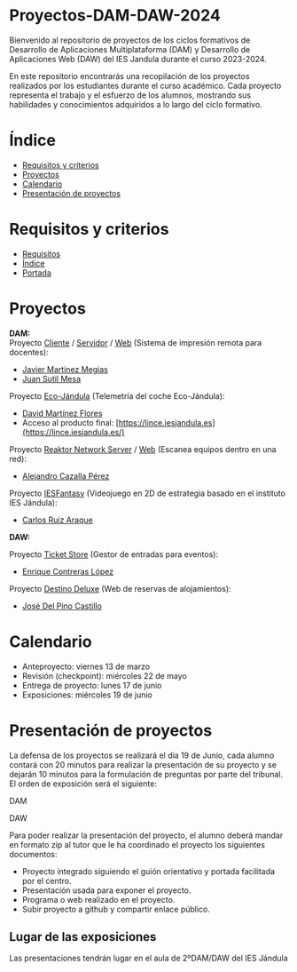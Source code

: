 # Proyectos-DAM-DAW-2024

Bienvenido al repositorio de proyectos de los ciclos formativos de Desarrollo de Aplicaciones Multiplataforma (DAM) y Desarrollo de Aplicaciones Web (DAW) del IES Jandula durante el curso 2023-2024.

En este repositorio encontrarás una recopilación de los proyectos realizados por los estudiantes durante el curso académico. Cada proyecto representa el trabajo y el esfuerzo de los alumnos, mostrando sus habilidades y conocimientos adquiridos a lo largo del ciclo formativo.

# Índice
- [Requisitos y criterios](#Requisitos-y-criterios)
- [Proyectos](#Proyectos)
- [Calendario](#Calendario)
- [Presentación de proyectos](#Presentación-de-proyectos)

# Requisitos y criterios
- [Requisitos](https://docs.google.com/document/d/1aVldU-vYqjzdnlaJivF8qRecJrzvUhO3MX2bvg395SU/edit?usp=sharing)
- [Índice](https://docs.google.com/document/d/125VUF7avkGyrspiLrequUlhDGRTdRzebOSh9M973gt0/edit?usp=sharing)
- [Portada](https://docs.google.com/document/d/1PuAnJ8C2DltWCEitBccll9HKhzG2b1G2xnnnsmm3FF8/edit?usp=sharing)
# Proyectos
**DAM:**<br>
Proyecto [Cliente](https://github.com/IESJandula/Reaktor_PrintersClient) / [Servidor](https://github.com/IESJandula/Reaktor_PrintersServer) / [Web](https://github.com/IESJandula/IJandula_PrintersWeb) (Sistema de impresión remota para docentes):
- [Javier Martinez Megias](https://github.com/JavierMartinezMegias)
- [Juan Sutil Mesa](https://github.com/jsutmes2712)

Proyecto [Eco-Jándula](https://github.com/IESJandula/EcoJandula) (Telemetría del coche Eco-Jándula):
- [David Martínez Flores](https://github.com/DavidMartinezFlores)
- Acceso al producto final: [https://lince.iesjandula.es](https://lince.iesjandula.es/)

Proyecto [Reaktor Network Server](https://github.com/IESJandula/Reaktor_NetworkServer.git) / [Web](https://github.com/IESJandula/Reaktor_NetworkWeb.git) (Escanea equipos dentro en una red):
- [Alejandro Cazalla Pérez](https://github.com/aaleexcaazaallaa)

Proyecto [IESFantasy](https://github.com/IESJandula/IESFantasy) (Videojuego en 2D de estrategia basado en el instituto IES Jándula):
- [Carlos Ruiz Araque](https://github.com/Carlossruiz)

**DAW:**<br>

Proyecto [Ticket Store](https://github.com/IESJandula/ticketStore) (Gestor de entradas para eventos):
- [Enrique Contreras López](https://github.com/quuuiquuue)

Proyecto [Destino Deluxe](https://github.com/IESJandula/destinoDeluxe.git) (Web de reservas de alojamientos):
- [José Del Pino Castillo](https://github.com/Josedelpinocas)


# Calendario
- Anteproyecto: viernes 13 de marzo
- Revisión (checkpoint): miércoles 22 de mayo
- Entrega de proyecto: lunes 17 de junio
- Exposiciones: miércoles 19 de junio
# Presentación de proyectos
La defensa de los proyectos se realizará el día 19 de Junio, cada alumno contará con 20 minutos para realizar la presentación de su proyecto y se dejarán 10 minutos para la formulación de preguntas por parte del tribunal.<br>
El orden de exposición será el siguiente:

DAM<br>


DAW<br>


Para poder realizar la presentación del proyecto, el alumno deberá mandar en formato zip al tutor que le ha coordinado el proyecto los siguientes documentos:
- Proyecto integrado siguiendo el guión orientativo y portada facilitada por el centro.
- Presentación usada para exponer el proyecto.
- Programa o web realizado en el proyecto.
- Subir proyecto a github y compartir enlace público.
## Lugar de las exposiciones
Las presentaciones tendrán lugar en el aula de 2ºDAM/DAW del IES Jándula
